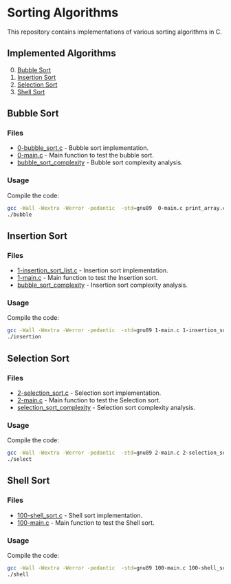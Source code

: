 # Sorting Algorithms

This repository contains implementations of various sorting algorithms in C.

## Implemented Algorithms

0. [Bubble Sort](#bubble-sort)
1. [Insertion Sort](#insertion-sort)
2. [Selection Sort](#selection-sort)
3. [Shell Sort](#shell-sort)

## Bubble Sort

### Files

- [0-bubble_sort.c](0-bubble_sort.c) - Bubble sort implementation.
- [0-main.c](0-main.c) - Main function to test the bubble sort.
- [bubble_sort_complexity](0-O) - Bubble sort complexity analysis.

### Usage

Compile the code:

```bash
gcc -Wall -Wextra -Werror -pedantic  -std=gnu89  0-main.c print_array.c .\0-bubble_sort.c  -o bubble
./bubble
```

## Insertion Sort

### Files

- [1-insertion_sort_list.c](1-insertion_sort_list.c) - Insertion sort implementation.
- [1-main.c](1-main.c) - Main function to test the Insertion sort.
- [bubble_sort_complexity](1-O) - Insertion sort complexity analysis.

### Usage

Compile the code:

```bash
gcc -Wall -Wextra -Werror -pedantic  -std=gnu89 1-main.c 1-insertion_sort_list.c print_list.c -o insertion
./insertion
```

## Selection Sort

### Files

- [2-selection_sort.c](2-selection_sort.c) - Selection sort implementation.
- [2-main.c](2-main.c) - Main function to test the Selection sort.
- [selection_sort_complexity](2-O) - Selection sort complexity analysis.

### Usage

Compile the code:

```bash
gcc -Wall -Wextra -Werror -pedantic  -std=gnu89 2-main.c 2-selection_sort.c print_array.c .\0-bubble_sort.c -o select
./select
```

## Shell Sort

### Files

- [100-shell_sort.c](100-shell_sort.c) - Shell sort implementation.
- [100-main.c](100-main.c) - Main function to test the Shell sort.

### Usage

Compile the code:

```bash
gcc -Wall -Wextra -Werror -pedantic  -std=gnu89 100-main.c 100-shell_sort.c print_array.c -o shell
./shell
```

